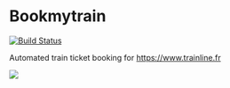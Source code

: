 # Bookmytrain
[![Build Status](https://travis-ci.org/goldenson/bookmytrain.svg?branch=master)](https://travis-ci.org/goldenson/bookmytrain)

Automated train ticket booking for https://www.trainline.fr

![](https://i.imgur.com/M0eFgvX.gif)

<!-- ## TODO

- [ ] Add wizard to fill in trainline information
- [ ] Add service worker
- [ ] Fix users update, allow them change password
- [ ] Add fb/google auth?
- [ ] Add SweetAlert?
- [ ] Add bugsnag
- [ ] Add Codecov or codeclimate
- [ ] Write system test
- [ ] Know if a reservation is already booked
- [ ] Remove all sleep call and introduce a smarter solution
- [ ] Add some JS to go through the next input field -->
